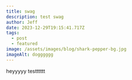 ```yaml
---
title: swag
description: test swag
author: Jeff
date: 2023-12-29T19:15:41.717Z
tags:
  - post
  - featured
image: /assets/images/blog/shark-pepper-bg.jpg
imageAlt: dogggggg
---
```

heyyyyy testttttt
